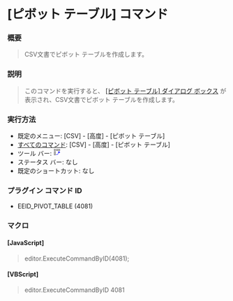 # \[ピボット テーブル\] コマンド

### 概要

> CSV文書でピボット テーブルを作成します。

### 説明

> このコマンドを実行すると、 [\[ピボット テーブル\] ダイアログ ボックス](../../dlg/pivot_table/index) が表示され、CSV文書でピボット テーブルを作成します。

### 実行方法

- 既定のメニュー: \[CSV\] - \[高度\] - \[ピボット テーブル\]
- [すべてのコマンド](../../glossary/allcommands): \[CSV\] - \[高度\] - \[ピボット テーブル\]
- ツール バー: ![](../../images/pivot_table.gif)
- ステータス バー: なし
- 既定のショートカット: なし

### プラグイン コマンド ID

- EEID\_PIVOT\_TABLE (4081)

### マクロ

#### \[JavaScript\]

> editor.ExecuteCommandByID(4081);

#### \[VBScript\]

> editor.ExecuteCommandByID 4081
